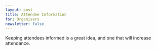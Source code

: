 ```yaml
---
layout: post
title: Attendee Information
for: Organisers
newsletter: false
---
```


Keeping attendees informed is a great idea, and one that will increase attendance.
